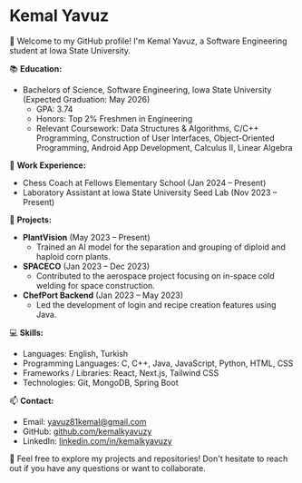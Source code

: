 # Kemal Yavuz

👋 Welcome to my GitHub profile! I'm Kemal Yavuz, a Software Engineering student at Iowa State University.

📚 **Education:**  
- Bachelors of Science, Software Engineering, Iowa State University (Expected Graduation: May 2026)
  - GPA: 3.74
  - Honors: Top 2% Freshmen in Engineering
  - Relevant Coursework: Data Structures & Algorithms, C/C++ Programming, Construction of User Interfaces, Object-Oriented Programming, Android App Development, Calculus II, Linear Algebra

💼 **Work Experience:**
- Chess Coach at Fellows Elementary School (Jan 2024 – Present)
- Laboratory Assistant at Iowa State University Seed Lab (Nov 2023 – Present)

🚀 **Projects:**
- **PlantVision** (May 2023 – Present)
  - Trained an AI model for the separation and grouping of diploid and haploid corn plants.
- **SPACECO** (Jan 2023 – Dec 2023)
  - Contributed to the aerospace project focusing on in-space cold welding for space construction.
- **ChefPort Backend** (Jan 2023 – May 2023)
  - Led the development of login and recipe creation features using Java.

💻 **Skills:**
- Languages: English, Turkish
- Programming Languages: C, C++, Java, JavaScript, Python, HTML, CSS
- Frameworks / Libraries: React, Next.js, Tailwind CSS
- Technologies: Git, MongoDB, Spring Boot

📫 **Contact:**
- Email: yavuz81kemal@gmail.com
- GitHub: [github.com/kemalkyavuzy](https://github.com/kemalkyavuzy)
- LinkedIn: [linkedin.com/in/kemalkyavuzy](https://linkedin.com/in/kemalkyavuzy)

🌟 Feel free to explore my projects and repositories! Don't hesitate to reach out if you have any questions or want to collaborate.
